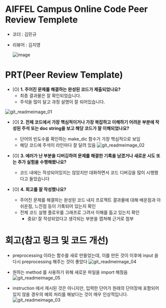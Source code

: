 

# AIFFEL Campus Online Code Peer Review Templete
- 코더 : 김민규 
- 리뷰어 : 김지영

  ![image](https://github.com/user-attachments/assets/3aa90889-3d0b-4ee0-9635-13b00e7eb6a2)



# PRT(Peer Review Template)
- [O]  **1. 주어진 문제를 해결하는 완성된 코드가 제출되었나요?**
    - 최종 결과물은 잘 확인되었습니다.
    - 주석을 많이 달고 과정 설명이 잘 되어있습니다. 

![git_readmeimage_01](https://github.com/jyns417/fork_Py022/blob/main/Python/SubQuest02/1.JPG)

 - [O]  **2. 전체 코드에서 가장 핵심적이거나 가장 복잡하고 이해하기 어려운 부분에 작성된 주석 또는 doc string을 보고 해당 코드가 잘 이해되었나요?**
    - 단어의 빈도수를 확인하는 make_dic 함수가 가장 핵심적으로 보임 
    - 해당 코드에 주석이 라인마다 잘 달려 있음 
![git_readmeimage_02](https://github.com/jyns417/fork_Py022/blob/main/Python/SubQuest02/2.JPG) 
        
- [O]  **3. 에러가 난 부분을 디버깅하여 문제를 해결한 기록을 남겼거나
새로운 시도 또는 추가 실험을 수행해봤나요?**
    - 코드 내에는 작성되어있지는 않았지만 대화하면서 코드 디버깅을 많이 시행했다고 들었습니다  
        
- [O]  **4. 회고를 잘 작성했나요?**
    - 주어진 문제를 해결하는 완성된 코드 내지 프로젝트 결과물에 대해
    배운점과 아쉬운점, 느낀점 등이 기록되어 있는지 확인
    - 전체 코드 실행 플로우를 그래프로 그려서 이해를 돕고 있는지 확인
        - 중요! 잘 작성되었다고 생각되는 부분을 캡쳐해 근거로 첨부
        
# 회고(참고 링크 및 코드 개선)
 - preprocessing 이라는 함수를 새로 만들었는데, 이를 만든 것이 이후에 input 을 다시 preprocessing 해주는 것이 좋았다 
![git_readmeimage_04](https://github.com/jyns417/fork_Py022/blob/main/Python/SubQuest02/4.JPG)

 - 원하는 method 를 사용하기 위해 새로운 파일을 import 해줬음 
![git_readmeimage_05](https://github.com/jyns417/fork_Py022/blob/main/Python/SubQuest02/5.JPG) 

 - instruction 에서 제시된 것은 아니지만, 입력한 단어가 원래의 단어장에 포함되어있지 않을 경우의 예외 처리를 해놨다는 것이 매우 인상적입니다. 
![git_readmeimage_03](https://github.com/jyns417/fork_Py022/blob/main/Python/SubQuest02/3.JPG)


